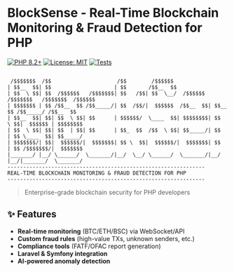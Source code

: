 # BlockSense - Real-Time Blockchain Monitoring & Fraud Detection for PHP

[![PHP 8.2+](https://img.shields.io/badge/PHP-8.2+-8892BF.svg?logo=php)](https://php.net/)
[![License: MIT](https://img.shields.io/badge/License-MIT-blue.svg)](https://opensource.org/licenses/MIT)
[![Tests](https://github.com/yourusername/blocksense/actions/workflows/tests.yml/badge.svg)](https://github.com/yourusername/blocksense/actions)

```
 
 /$$$$$$$  /$$                     /$$        /$$$$$$                                         
| $$__  $$| $$                    | $$       /$$__  $$                                        
| $$  \ $$| $$  /$$$$$$   /$$$$$$$| $$   /$$| $$  \__/  /$$$$$$  /$$$$$$$   /$$$$$$$  /$$$$$$ 
| $$$$$$$ | $$ /$$__  $$ /$$_____/| $$  /$$/|  $$$$$$  /$$__  $$| $$__  $$ /$$_____/ /$$__  $$
| $$__  $$| $$| $$  \ $$| $$      | $$$$$$/  \____  $$| $$$$$$$$| $$  \ $$|  $$$$$$ | $$$$$$$$
| $$  \ $$| $$| $$  | $$| $$      | $$_  $$  /$$  \ $$| $$_____/| $$  | $$ \____  $$| $$_____/
| $$$$$$$/| $$|  $$$$$$/|  $$$$$$$| $$ \  $$|  $$$$$$/|  $$$$$$$| $$  | $$ /$$$$$$$/|  $$$$$$$
|_______/ |__/ \______/  \_______/|__/  \__/ \______/  \_______/|__/  |__/|_______/  \_______/
---------------------------------------------------------------
REAL-TIME BLOCKCHAIN MONITORING & FRAUD DETECTION FOR PHP
---------------------------------------------------------------
```

> Enterprise-grade blockchain security for PHP developers

## ✨ Features

- **Real-time monitoring** (BTC/ETH/BSC) via WebSocket/API
- **Custom fraud rules** (high-value TXs, unknown senders, etc.)
- **Compliance tools** (FATF/OFAC report generation)
- **Laravel & Symfony integration**
- **AI-powered anomaly detection**
